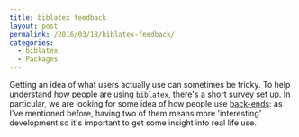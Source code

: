 ```yaml
---
title: biblatex feedback
layout: post
permalink: /2016/03/18/biblatex-feedback/
categories:
  - biblatex
  - Packages
---
```

Getting an idea of what users actually use can sometimes be tricky. To help understand how people are using [`biblatex`](https://ctan.org/pkg/biblatex), there's a [short survey](https://www.surveymonkey.com/r/X2FWPNR) set up. In particular, we are looking for some idea of how people use [back-ends](/2016/03/13/managing-biblatex-backends/): as I've mentioned before, having two of them means more 'interesting' development so it's important to get some insight into real life use.
